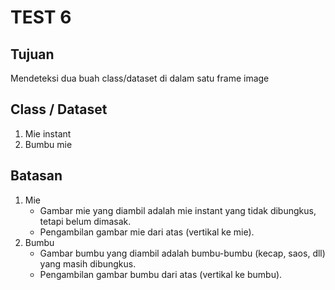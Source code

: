 # TEST 6

## Tujuan
Mendeteksi dua buah class/dataset di dalam satu frame image

## Class / Dataset
1. Mie instant
2. Bumbu mie

## Batasan
1. Mie
    - Gambar mie yang diambil adalah mie instant yang tidak dibungkus, tetapi belum dimasak.
    - Pengambilan gambar mie dari atas (vertikal ke mie).
2. Bumbu
    - Gambar bumbu yang diambil adalah bumbu-bumbu (kecap, saos, dll) yang masih dibungkus.
    - Pengambilan gambar bumbu dari atas (vertikal ke bumbu).
